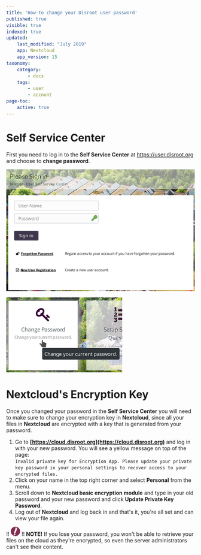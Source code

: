 ```yaml
---
title: 'How-to change your Disroot user password'
published: true
visible: true
indexed: true
updated:
    last_modified: "July 2019"		
    app: Nextcloud
    app_version: 15
taxonomy:
    category:
        - docs
    tags:
        - user
        - account
page-toc:
    active: true
---
```



# Self Service Center

First you need to log in to the **Self Service Center** at https://user.disroot.org and choose to **change password**.

![](en/user.png)

![](en/change.png)


# Nextcloud's Encryption Key

Once you changed your password in the **Self Service Center** you will need to make sure to change your encryption key in **Nextcloud**, since all your files in **Nextcloud** are encrypted with a key that is generated from your password.
1. Go to **[https://cloud.disroot.org](https://cloud.disroot.org)** and log in with your new password.
You will see a yellow message on top of the page:<br>
`Invalid private key for Encryption App. Please update your private key password in your personal settings to recover access to your encrypted files.`
2. Click on your name in the top right corner and select **Personal** from the menu.
3. Scroll down to **Nextcloud basic encryption module** and type in your old password and your new password and click **Update Private Key Password**.
4. Log out of **Nextcloud** and log back in and that's it, you're all set and can view your file again.

!! ![](en/note.png)
!! **NOTE!** If you lose your password, you won't be able to retrieve your files on the cloud as they're encrypted, so even the server administrators can't see their content.
